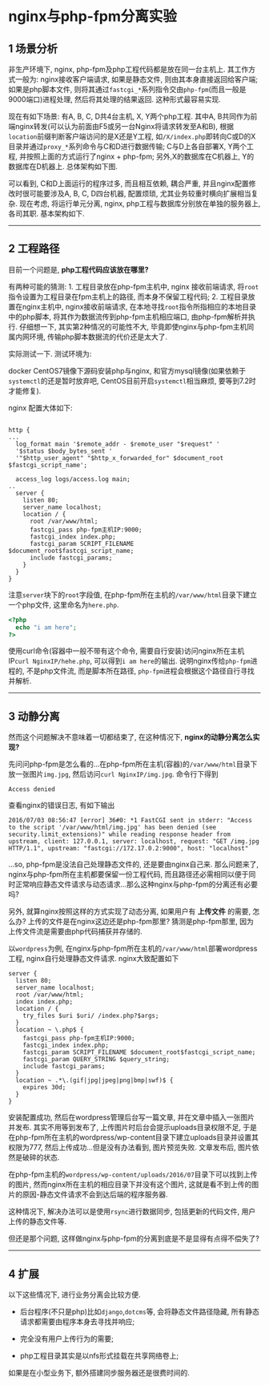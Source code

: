 # nginx与php-fpm分离实验

## 1 场景分析

非生产环境下, nginx, php-fpm及php工程代码都是放在同一台主机上. 其工作方式一般为: nginx接收客户端请求, 如果是静态文件, 则由其本身直接返回给客户端; 如果是php脚本文件, 则将其通过`fastcgi_*`系列指令交由`php-fpm`(而且一般是9000端口)进程处理, 然后将其处理的结果返回. 这种形式最容易实现.

现在有如下场景: 有A, B, C, D共4台主机, X, Y两个php工程. 其中A, B共同作为前端nginx转发(可以认为前面由F5或另一台Nginx将请求转发至A和B), 根据 `location`前缀判断客户端访问的是X还是Y工程, 如`/X/index.php`即转向C或D的X目录并通过`proxy_*`系列命令与C和D进行数据传输; C与D上各自部署X, Y两个工程, 并按照上面的方式运行了nginx + php-fpm; 另外,X的数据库在C机器上, Y的数据库在D机器上. 总体架构如下图.

可以看到, C和D上面运行的程序过多, 而且相互依赖, 耦合严重, 并且nginx配置修改时很可能要涉及A, B, C, D四台机器, 配置烦琐, 尤其业务较重时横向扩展相当复杂. 现在考虑, 将运行单元分离, nginx, php工程与数据库分别放在单独的服务器上, 各司其职. 基本架构如下.

------

## 2 工程路径

目前一个问题是, **php工程代码应该放在哪里?**

有两种可能的猜测: 1. 工程目录放在php-fpm主机中, nginx 接收前端请求, 将`root`指令设置为工程目录在fpm主机上的路径, 而本身不保留工程代码; 2. 工程目录放置在nginx主机中, nginx接收前端请求, 在本地寻找`root`指令所指相应的本地目录中的php脚本, 将其作为数据流传到php-fpm主机相应端口, 由php-fpm解析并执行. 仔细想一下, 其实第2种情况的可能性不大, 毕竟即使nginx与php-fpm主机同属内网环境, 传输php脚本数据流的代价还是太大了.

实际测试一下. 测试环境为:

docker CentOS7镜像下源码安装php与nginx, 和官方mysql镜像(如果依赖于`systemctl`的还是暂时放弃吧, CentOS目前开启`systemctl`相当麻烦, 要等到7.2时才能修复).

nginx 配置大体如下:

```shell

http {
...
  log_format main '$remote_addr - $remote_user "$request" '
  '$status $body_bytes_sent '
  '"$http_user_agent" "$http_x_forwarded_for" $document_root $fastcgi_script_name';

  access_log logs/access.log main;
..
  server {
    listen 80;
    server_name localhost;
    location / {
      root /var/www/html;
      fastcgi_pass php-fpm主机IP:9000;
      fastcgi_index index.php;
      fastcgi_param SCRIPT_FILENAME $document_root$fastcgi_script_name;
      include fastcgi_params;
    }
  }
}
```

注意`server`块下的`root`字段值, 在php-fpm所在主机的`/var/www/html`目录下建立一个php文件, 这里命名为`here.php`.

```php
<?php
  echo "i am here";
?>
```

使用curl命令(容器中一般不带有这个命令, 需要自行安装)访问nginx所在主机IP`curl NginxIP/hehe.php`, 可以得到`i am here`的输出. 说明nginx传给`php-fpm`进程的, 不是php文件流, 而是脚本所在路径, `php-fpm`进程会根据这个路径自行寻找并解析.

------

## 3 动静分离

然而这个问题解决不意味着一切都结束了, 在这种情况下, **nginx的动静分离怎么实现?**

先问问php-fpm是怎么看的...在php-fpm所在主机(容器)的`/var/www/html`目录下放一张图片`img.jpg`, 然后访问`curl NginxIP/img.jpg`. 命令行下得到

```shell
Access denied
```

查看nginx的错误日志, 有如下输出

```log
2016/07/03 08:56:47 [error] 36#0: *1 FastCGI sent in stderr: "Access to the script '/var/www/html/img.jpg' has been denied (see security.limit_extensions)" while reading response header from upstream, client: 127.0.0.1, server: localhost, request: "GET /img.jpg HTTP/1.1", upstream: "fastcgi://172.17.0.2:9000", host: "localhost"
```

...so, php-fpm是没法自己处理静态文件的, 还是要由nginx自己来. 那么问题来了, nginx与php-fpm所在主机都要保留一份工程代码, 而且路径还必需相同以便于同时正常响应静态文件请求与动态请求...那么这种nginx与php-fpm的分离还有必要吗?

另外, 就算nginx按照这样的方式实现了动态分离, 如果用户有 **上传文件** 的需要, 怎么办? 上传的文件是在nginx这边还是php-fpm那里? 猜测是php-fpm那里, 因为上传文件流是需要由php代码捕获并存储的.

以`wordpress`为例, 在nginx与php-fpm所在主机的`/var/www/html`部署wordpress工程, nginx自行处理静态文件请求. nginx大致配置如下

```shell
server {
  listen 80;
  server_name localhost;
  root /var/www/html;
  index index.php;
  location / {
    try_files $uri $uri/ /index.php?$args;
  }
  location ~ \.php$ {
    fastcgi_pass php-fpm主机IP:9000;
    fastcgi_index index.php;
    fastcgi_param SCRIPT_FILENAME $document_root$fastcgi_script_name;
    fastcgi_param QUERY_STRING $query_string;
    include fastcgi_params;
  }
  location ~ .*\.(gif|jpg|jpeg|png|bmp|swf)$ {
    expires 30d;
  }
}
```

安装配置成功, 然后在wordpress管理后台写一篇文章, 并在文章中插入一张图片并发布. 其实不用等到发布了, 上传图片时后台会提示uploads目录权限不足, 于是在php-fpm所在主机的wordpress/wp-content目录下建立uploads目录并设置其权限为777, 然后上传成功...但是没有办法看到, 图片预览失败. 文章发布后, 图片依然是破碎的状态.

在php-fpm主机的`wordpress/wp-content/uploads/2016/07`目录下可以找到上传的图片, 然而nginx所在主机的相应目录下并没有这个图片, 这就是看不到上传的图片的原因-静态文件请求不会到达后端的程序服务器.

这种情况下, 解决办法可以是使用`rsync`进行数据同步, 包括更新的代码文件, 用户上传的静态文件等.

但还是那个问题, 这样做nginx与php-fpm的分离到底是不是显得有点得不偿失了?

------

## 4 扩展

以下这些情况下, 进行业务分离会比较方便.

- 后台程序(不只是php)比如`django`,`dotcms`等, 会将静态文件路径隐藏, 所有静态请求都需要由程序本身去寻找并响应;

- 完全没有用户上传行为的需要;

- php工程目录其实是以nfs形式挂载在共享网络卷上;

如果是在小型业务下, 额外搭建同步服务器还是很费时间的.
